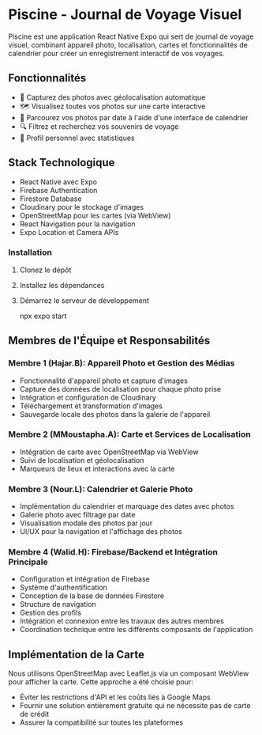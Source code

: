 # Piscine - Journal de Voyage Visuel

Piscine est une application React Native Expo qui sert de journal de voyage visuel, combinant appareil photo, localisation, cartes et fonctionnalités de calendrier pour créer un enregistrement interactif de vos voyages.

## Fonctionnalités

- 📸 Capturez des photos avec géolocalisation automatique
- 🗺️ Visualisez toutes vos photos sur une carte interactive
- 📅 Parcourez vos photos par date à l'aide d'une interface de calendrier
- 🔍 Filtrez et recherchez vos souvenirs de voyage
- 👤 Profil personnel avec statistiques

## Stack Technologique

- React Native avec Expo
- Firebase Authentication
- Firestore Database
- Cloudinary pour le stockage d'images
- OpenStreetMap pour les cartes (via WebView)
- React Navigation pour la navigation
- Expo Location et Camera APIs


### Installation

1. Clonez le dépôt
2. Installez les dépendances
3. Démarrez le serveur de développement

   npx expo start


## Membres de l'Équipe et Responsabilités

### Membre 1 (Hajar.B): Appareil Photo et Gestion des Médias
- Fonctionnalité d'appareil photo et capture d'images
- Capture des données de localisation pour chaque photo prise
- Intégration et configuration de Cloudinary
- Téléchargement et transformation d'images
- Sauvegarde locale des photos dans la galerie de l'appareil

### Membre 2 (MMoustapha.A): Carte et Services de Localisation
- Intégration de carte avec OpenStreetMap via WebView
- Suivi de localisation et géolocalisation
- Marqueurs de lieux et interactions avec la carte

### Membre 3 (Nour.L): Calendrier et Galerie Photo
- Implémentation du calendrier et marquage des dates avec photos
- Galerie photo avec filtrage par date
- Visualisation modale des photos par jour
- UI/UX pour la navigation et l'affichage des photos

### Membre 4 (Walid.H): Firebase/Backend et Intégration Principale
- Configuration et intégration de Firebase
- Système d'authentification
- Conception de la base de données Firestore
- Structure de navigation
- Gestion des profils
- Intégration et connexion entre les travaux des autres membres
- Coordination technique entre les différents composants de l'application

## Implémentation de la Carte

Nous utilisons OpenStreetMap avec Leaflet.js via un composant WebView pour afficher la carte. Cette approche a été choisie pour:
- Éviter les restrictions d'API et les coûts liés à Google Maps
- Fournir une solution entièrement gratuite qui ne nécessite pas de carte de crédit 
- Assurer la compatibilité sur toutes les plateformes


